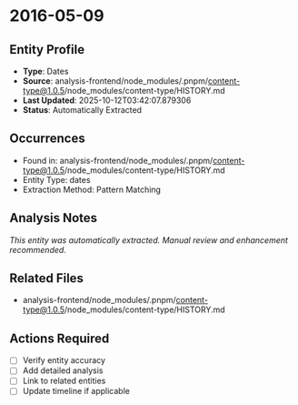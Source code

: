 # 2016-05-09

## Entity Profile
- **Type**: Dates
- **Source**: analysis-frontend/node_modules/.pnpm/content-type@1.0.5/node_modules/content-type/HISTORY.md
- **Last Updated**: 2025-10-12T03:42:07.879306
- **Status**: Automatically Extracted

## Occurrences
- Found in: analysis-frontend/node_modules/.pnpm/content-type@1.0.5/node_modules/content-type/HISTORY.md
- Entity Type: dates
- Extraction Method: Pattern Matching

## Analysis Notes
*This entity was automatically extracted. Manual review and enhancement recommended.*

## Related Files
- analysis-frontend/node_modules/.pnpm/content-type@1.0.5/node_modules/content-type/HISTORY.md

## Actions Required
- [ ] Verify entity accuracy
- [ ] Add detailed analysis
- [ ] Link to related entities
- [ ] Update timeline if applicable
